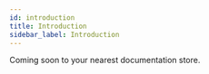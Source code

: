 ```yaml
---
id: introduction
title: Introduction
sidebar_label: Introduction
---
```


Coming soon to your nearest documentation store.
